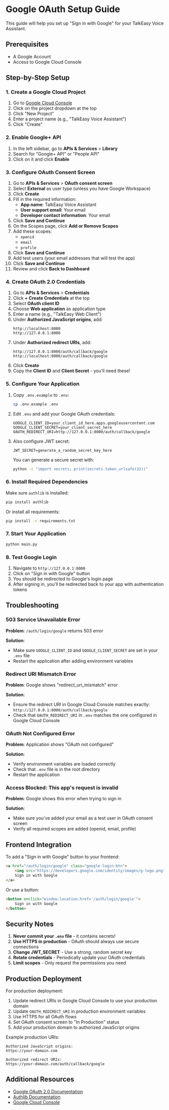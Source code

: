 # Google OAuth Setup Guide

This guide will help you set up "Sign in with Google" for your TalkEasy Voice Assistant.

## Prerequisites

- A Google Account
- Access to Google Cloud Console

## Step-by-Step Setup

### 1. Create a Google Cloud Project

1. Go to [Google Cloud Console](https://console.cloud.google.com/)
2. Click on the project dropdown at the top
3. Click "New Project"
4. Enter a project name (e.g., "TalkEasy Voice Assistant")
5. Click "Create"

### 2. Enable Google+ API

1. In the left sidebar, go to **APIs & Services** > **Library**
2. Search for "Google+ API" or "People API"
3. Click on it and click **Enable**

### 3. Configure OAuth Consent Screen

1. Go to **APIs & Services** > **OAuth consent screen**
2. Select **External** as user type (unless you have Google Workspace)
3. Click **Create**
4. Fill in the required information:
   - **App name**: TalkEasy Voice Assistant
   - **User support email**: Your email
   - **Developer contact information**: Your email
5. Click **Save and Continue**
6. On the Scopes page, click **Add or Remove Scopes**
7. Add these scopes:
   - `openid`
   - `email`
   - `profile`
8. Click **Save and Continue**
9. Add test users (your email addresses that will test the app)
10. Click **Save and Continue**
11. Review and click **Back to Dashboard**

### 4. Create OAuth 2.0 Credentials

1. Go to **APIs & Services** > **Credentials**
2. Click **+ Create Credentials** at the top
3. Select **OAuth client ID**
4. Choose **Web application** as application type
5. Enter a name (e.g., "TalkEasy Web Client")
6. Under **Authorized JavaScript origins**, add:
   ```
   http://localhost:8000
   http://127.0.0.1:8000
   ```
7. Under **Authorized redirect URIs**, add:
   ```
   http://127.0.0.1:8000/auth/callback/google
   http://localhost:8000/auth/callback/google
   ```
8. Click **Create**
9. Copy the **Client ID** and **Client Secret** - you'll need these!

### 5. Configure Your Application

1. Copy `.env.example` to `.env`:
   ```bash
   cp .env.example .env
   ```

2. Edit `.env` and add your Google OAuth credentials:
   ```env
   GOOGLE_CLIENT_ID=your_client_id_here.apps.googleusercontent.com
   GOOGLE_CLIENT_SECRET=your_client_secret_here
   OAUTH_REDIRECT_URI=http://127.0.0.1:8000/auth/callback/google
   ```

3. Also configure JWT secret:
   ```env
   JWT_SECRET=generate_a_random_secret_key_here
   ```
   
   You can generate a secure secret with:
   ```bash
   python -c "import secrets; print(secrets.token_urlsafe(32))"
   ```

### 6. Install Required Dependencies

Make sure `authlib` is installed:
```bash
pip install authlib
```

Or install all requirements:
```bash
pip install -r requirements.txt
```

### 7. Start Your Application

```bash
python main.py
```

### 8. Test Google Login

1. Navigate to `http://127.0.0.1:8000`
2. Click on "Sign in with Google" button
3. You should be redirected to Google's login page
4. After signing in, you'll be redirected back to your app with authentication tokens

## Troubleshooting

### 503 Service Unavailable Error

**Problem**: `/auth/login/google` returns 503 error

**Solution**: 
- Make sure `GOOGLE_CLIENT_ID` and `GOOGLE_CLIENT_SECRET` are set in your `.env` file
- Restart the application after adding environment variables

### Redirect URI Mismatch Error

**Problem**: Google shows "redirect_uri_mismatch" error

**Solution**:
- Ensure the redirect URI in Google Cloud Console matches exactly: `http://127.0.0.1:8000/auth/callback/google`
- Check that `OAUTH_REDIRECT_URI` in `.env` matches the one configured in Google Cloud Console

### OAuth Not Configured Error

**Problem**: Application shows "OAuth not configured"

**Solution**:
- Verify environment variables are loaded correctly
- Check that `.env` file is in the root directory
- Restart the application

### Access Blocked: This app's request is invalid

**Problem**: Google shows this error when trying to sign in

**Solution**:
- Make sure you've added your email as a test user in OAuth consent screen
- Verify all required scopes are added (openid, email, profile)

## Frontend Integration

To add a "Sign in with Google" button to your frontend:

```html
<a href="/auth/login/google" class="google-login-btn">
    <img src="https://developers.google.com/identity/images/g-logo.png" alt="Google">
    Sign in with Google
</a>
```

Or use a button:
```html
<button onclick="window.location.href='/auth/login/google'">
    Sign in with Google
</button>
```

## Security Notes

1. **Never commit your `.env` file** - it contains secrets!
2. **Use HTTPS in production** - OAuth should always use secure connections
3. **Change JWT_SECRET** - Use a strong, random secret key
4. **Rotate credentials** - Periodically update your OAuth credentials
5. **Limit scopes** - Only request the permissions you need

## Production Deployment

For production deployment:

1. Update redirect URIs in Google Cloud Console to use your production domain
2. Update `OAUTH_REDIRECT_URI` in production environment variables
3. Use HTTPS for all OAuth flows
4. Set OAuth consent screen to "In Production" status
5. Add your production domain to authorized JavaScript origins

Example production URIs:
```
Authorized JavaScript origins:
https://your-domain.com

Authorized redirect URIs:
https://your-domain.com/auth/callback/google
```

## Additional Resources

- [Google OAuth 2.0 Documentation](https://developers.google.com/identity/protocols/oauth2)
- [Authlib Documentation](https://docs.authlib.org/)
- [Google Cloud Console](https://console.cloud.google.com/)
